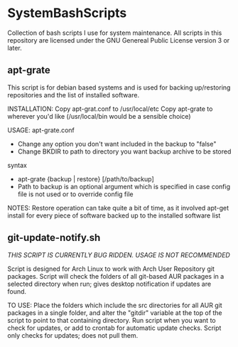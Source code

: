 SystemBashScripts
=================

Collection of bash scripts I use for system maintenance. All scripts in this repository are licensed under the GNU Genereal Public License version 3 or later.

apt-grate
--------------
This script is for debian based systems and is used for backing up/restoring repositories and the list of installed software.

INSTALLATION:
Copy apt-grat.conf to /usr/local/etc
Copy apt-grate to wherever you'd like (/usr/local/bin would be a sensible choice)

USAGE:
apt-grate.conf
 - Change any option you don't want included in the backup to "false"
 - Change BKDIR to path to directory you want backup archive to be stored

syntax
 - apt-grate {backup | restore} [/path/to/backup]
 - Path to backup is an optional argument which is specified in case config file is not used or to override config file

NOTES:
Restore operation can take quite a bit of time, as it involved apt-get install for every piece of software backed up to the installed software list

git-update-notify.sh
-----------------------

*THIS SCRIPT IS CURRENTLY BUG RIDDEN. USAGE IS NOT RECOMMENDED*

Script is designed for Arch Linux to work with Arch User Repository git packages. Script will check the folders of all git-based AUR packages in a selected directory when run; gives desktop notification if updates are found.

TO USE: Place the folders which include the src directories for all AUR git packages in a single folder, and alter the "gitdir" variable at the top of the script to point to that containing directory. Run script when you want to check for updates, or add to crontab for automatic update checks.
Script only checks for updates; does not pull them.

